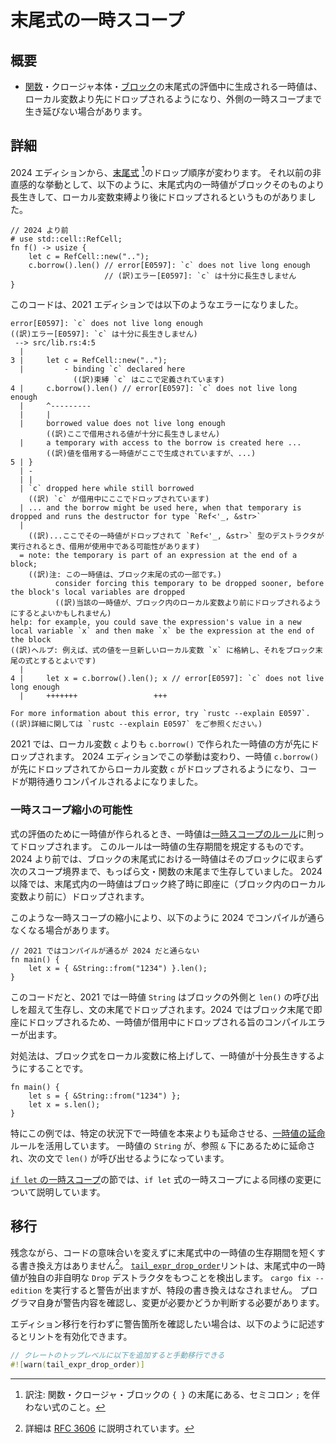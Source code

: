 <!--
# Tail expression temporary scope
-->

# 末尾式の一時スコープ

<!--
## Summary
-->

## 概要

<!--
- Temporary values generated in evaluation of the tail expression of a [function] or closure body, or a [block] may now be dropped before local variables, and are sometimes not extended to the next larger temporary scope.
-->

- [関数]・クロージャ本体・[ブロック]の末尾式の評価中に生成される一時値は、ローカル変数より先にドロップされるようになり、外側の一時スコープまで生き延びない場合があります。

<!--
[function]: ../../reference/items/functions.html
[block]: ../../reference/expressions/block-expr.html
-->

[関数]: https://doc.rust-lang.org/reference/items/functions.html
[ブロック]: https://doc.rust-lang.org/reference/expressions/block-expr.html

<!--
## Details
-->

## 詳細

<!--
The 2024 Edition changes the drop order of [temporary values] in tail expressions. It often comes as a surprise that, before the 2024 Edition, temporary values in tail expressions can live longer than the block itself, and are dropped later than the local variable bindings, as in the following example:
-->

2024 エディションから、[末尾式] [^1]のドロップ順序が変わります。
それ以前の非直感的な挙動として、以下のように、末尾式内の一時値がブロックそのものより長生きして、ローカル変数束縛より後にドロップされるというものがありました。

<!--
[temporary values]: ../../reference/expressions.html#temporaries
-->

[末尾式]: https://doc.rust-lang.org/reference/expressions.html#temporaries

<!--
```rust,edition2021,compile_fail,E0597
// Before 2024
# use std::cell::RefCell;
fn f() -> usize {
    let c = RefCell::new("..");
    c.borrow().len() // error[E0597]: `c` does not live long enough
}
```
-->

```rust,edition2021,compile_fail,E0597
// 2024 より前
# use std::cell::RefCell;
fn f() -> usize {
    let c = RefCell::new("..");
    c.borrow().len() // error[E0597]: `c` does not live long enough
                     // (訳)エラー[E0597]: `c` は十分に長生きしません
}
```

<!--
This yields the following error with the 2021 Edition:
-->

このコードは、2021 エディションでは以下のようなエラーになりました。

```text
error[E0597]: `c` does not live long enough
((訳)エラー[E0597]: `c` は十分に長生きしません)
 --> src/lib.rs:4:5
  |
3 |     let c = RefCell::new("..");
  |         - binding `c` declared here
              ((訳)束縛 `c` はここで定義されています)
4 |     c.borrow().len() // error[E0597]: `c` does not live long enough
  |     ^---------
  |     |
  |     borrowed value does not live long enough
        ((訳)ここで借用される値が十分に長生きしません)
  |     a temporary with access to the borrow is created here ...
        ((訳)値を借用する一時値がここで生成されていますが、...)
5 | }
  | -
  | |
  | `c` dropped here while still borrowed
    ((訳) `c` が借用中にここでドロップされています)
  | ... and the borrow might be used here, when that temporary is dropped and runs the destructor for type `Ref<'_, &str>`
  |
    ((訳)...ここでその一時値がドロップされて `Ref<'_, &str>` 型のデストラクタが実行されるとき、借用が使用中である可能性があります)
  = note: the temporary is part of an expression at the end of a block;
    ((訳)注: この一時値は、ブロック末尾の式の一部です。)
          consider forcing this temporary to be dropped sooner, before the block's local variables are dropped
          ((訳)当該の一時値が、ブロック内のローカル変数より前にドロップされるようにするとよいかもしれません)
help: for example, you could save the expression's value in a new local variable `x` and then make `x` be the expression at the end of the block
((訳)ヘルプ: 例えば、式の値を一旦新しいローカル変数 `x` に格納し、それをブロック末尾の式とするとよいです)
  |
4 |     let x = c.borrow().len(); x // error[E0597]: `c` does not live long enough
  |     +++++++                 +++

For more information about this error, try `rustc --explain E0597`.
((訳)詳細に関しては `rustc --explain E0597` をご参照ください。)
```

<!--
In 2021 the local variable `c` is dropped before the temporary created by `c.borrow()`. The 2024 Edition changes this so that the temporary value `c.borrow()` is dropped first, followed by dropping the local variable `c`, allowing the code to compile as expected.
-->

2021 では、ローカル変数 `c` よりも `c.borrow()` で作られた一時値の方が先にドロップされます。
2024 エディションでこの挙動は変わり、一時値 `c.borrow()` が先にドロップされてからローカル変数 `c` がドロップされるようになり、コードが期待通りコンパイルされるよになりました。

[^1]: 訳注: 関数・クロージャ・ブロックの `{ }` の末尾にある、セミコロン `;` を伴わない式のこと。

<!--
### Temporary scope may be narrowed
-->

### 一時スコープ縮小の可能性

<!--
When a temporary is created in order to evaluate an expression, the temporary is dropped based on the [temporary scope rules]. Those rules define how long the temporary will be kept alive. Before 2024, temporaries from tail expressions of a block would be extended outside of the block to the next temporary scope boundary. In many cases this would be the end of a statement or function body. In 2024, the temporaries of the tail expression may now be dropped immediately at the end of the block (before any local variables in the block).
-->

式の評価のために一時値が作られるとき、一時値は[一時スコープのルール]に則ってドロップされます。
このルールは一時値の生存期間を規定するものです。
2024 より前では、ブロックの末尾式における一時値はそのブロックに収まらず次のスコープ境界まで、もっぱら文・関数の末尾まで生存していました。
2024 以降では、末尾式内の一時値はブロック終了時に即座に（ブロック内のローカル変数より前に）ドロップされます。

<!--
This narrowing of the temporary scope may cause programs to fail to compile in 2024. For example:
-->

このような一時スコープの縮小により、以下のように 2024 でコンパイルが通らなくなる場合があります。

<!--
```rust,edition2024,E0716,compile_fail
// This example works in 2021, but fails to compile in 2024.
fn main() {
    let x = { &String::from("1234") }.len();
}
```
-->

```rust,edition2024,E0716,compile_fail
// 2021 ではコンパイルが通るが 2024 だと通らない
fn main() {
    let x = { &String::from("1234") }.len();
}
```

<!--
In this example, in 2021, the temporary `String` is extended outside of the block, past the call to `len()`, and is dropped at the end of the statement. In 2024, it is dropped immediately at the end of the block, causing a compile error about the temporary being dropped while borrowed.
-->

このコードだと、2021 では一時値 `String` はブロックの外側と `len()` の呼び出しを超えて生存し、文の末尾でドロップされます。2024 ではブロック末尾で即座にドロップされるため、一時値が借用中にドロップされる旨のコンパイルエラーが出ます。

<!--
The solution for these kinds of situations is to lift the block expression out to a local variable so that the temporary lives long enough:
-->

対処法は、ブロック式をローカル変数に格上げして、一時値が十分長生きするようにすることです。

```rust,edition2024
fn main() {
    let s = { &String::from("1234") };
    let x = s.len();
}
```

<!--
This particular example takes advantage of [temporary lifetime extension]. Temporary lifetime extension is a set of specific rules which allow temporaries to live longer than they normally would. Because the `String` temporary is behind a reference, the `String` temporary is extended long enough for the next statement to call `len()` on it.
-->

特にこの例では、特定の状況下で一時値を本来よりも延命させる、[一時値の延命]ルールを活用しています。
一時値の `String` が、参照 `&` 下にあるために延命され、次の文で `len()` が呼び出せるようになっています。

<!--
See the [`if let` temporary scope] chapter for a similar change made to temporary scopes of `if let` expressions.
-->

[`if let` の一時スコープ]の節では、`if let` 式の一時スコープによる同様の変更について説明しています。

<!--
[`if let` temporary scope]: temporary-if-let-scope.md
[temporary scope rules]: ../../reference/destructors.html#temporary-scopes
[temporary lifetime extension]: ../../reference/destructors.html#temporary-lifetime-extension
-->

[`if let` の一時スコープ]: temporary-if-let-scope.md
[一時スコープのルール]: https://doc.rust-lang.org/reference/destructors.html#temporary-scopes
[一時値の延命]: https://doc.rust-lang.org/reference/destructors.html#temporary-lifetime-extension

<!--
## Migration
-->

## 移行

<!--
Unfortunately, there are no semantics-preserving rewrites to shorten the lifetime for temporary values in tail expressions[^RFC3606]. The [`tail_expr_drop_order`] lint detects if a temporary value with a custom, non-trivial `Drop` destructor is generated in a tail expression. Warnings from this lint will appear when running `cargo fix --edition`, but will otherwise not automatically make any changes. It is recommended to manually inspect the warnings and determine whether or not you need to make any adjustments.
-->

残念ながら、コードの意味合いを変えずに末尾式中の一時値の生存期間を短くする書き換え方はありません[^RFC3606]。
[`tail_expr_drop_order`]リントは、末尾式中の一時値が独自の非自明な `Drop` デストラクタをもつことを検出します。
`cargo fix --edition` を実行すると警告が出ますが、特段の書き換えはなされません。
プログラマ自身が警告内容を確認し、変更が必要かどうか判断する必要があります。

<!--
If you want to manually inspect these warnings without performing the edition migration, you can enable the lint with:
-->

エディション移行を行わずに警告箇所を確認したい場合は、以下のように記述するとリントを有効化できます。

<!--
```rust
// Add this to the root of your crate to do a manual migration.
#![warn(tail_expr_drop_order)]
```
-->

```rust
// クレートのトップレベルに以下を追加すると手動移行できる
#![warn(tail_expr_drop_order)]
```

<!--
[^RFC3606]: Details are documented at [RFC 3606](https://github.com/rust-lang/rfcs/pull/3606)
-->

[^RFC3606]: 詳細は [RFC 3606](https://github.com/rust-lang/rfcs/pull/3606) に説明されています。

<!--
[`tail_expr_drop_order`]: ../../rustc/lints/listing/allowed-by-default.html#tail-expr-drop-order
-->

[`tail_expr_drop_order`]: https://doc.rust-lang.org/rustc/lints/listing/allowed-by-default.html#tail-expr-drop-order
